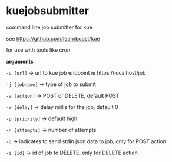kuejobsubmitter
===============

command line job submitter for kue

see https://github.com/learnboost/kue

for use with tools like cron

**arguments**

`-u [url]` -> url to kue job endpoint ie https://localhost/job

`-j [jobname]` -> type of job to submit

`-a [action]` -> POST or DELETE, default POST

`-w [delay]` -> delay millis for the job, default 0

`-p [priority]` -> default high

`-n [attempts]` -> number of attempts

`-d` -> indicates to send stdin json data to job, only for POST action

`-i [id]` -> id of job to DELETE, only for DELETE action
